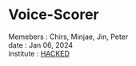 # Voice-Scorer

Memebers : Chirs, Minjae, Jin, Peter\
date : Jan 06, 2024\
institute : [HACKED](https://hacked.compeclub.com/)
